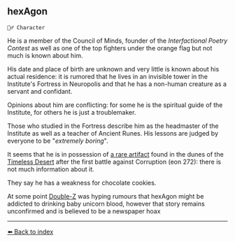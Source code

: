 ## hexAgon

`🧙‍♂️ Character`

He is a member of the Council of Minds, founder of the *Interfactional Poetry Contest* as well as one of the top fighters under the orange flag but not much is known about him.


His date and place of birth are unknown and very little is known about his actual residence: it is rumored that he lives in an invisible tower in the Institute's Fortress in Neuropolis and that he has a non-human creature as a servant and confidant.

Opinions about him are conflicting: for some he is the spiritual guide of the Institute, for others he is just a troublemaker.

Those who studied in the Fortress describe him as the headmaster of the Institute as well as a teacher of Ancient Runes. His lessons are judged by everyone to be "*extremely boring*".

It seems that he is in possession of [a rare artifact](../refs/cr_gemstone.md) found in the dunes of the [Timeless Desert](../refs/timeless_desert.md) after the first battle against Corruption (eon 272): there is not much information about it.

They say he has a weakness for chocolate cookies.

At some point [Double-Z](../refs/zeithalt_zeitgeist.md) was hyping rumours that hexAgon might be addicted to drinking baby unicorn blood, however that story remains unconfirmed and is believed to be a newspaper hoax


----------
[⬅️ Back to index](/#f910_s)
